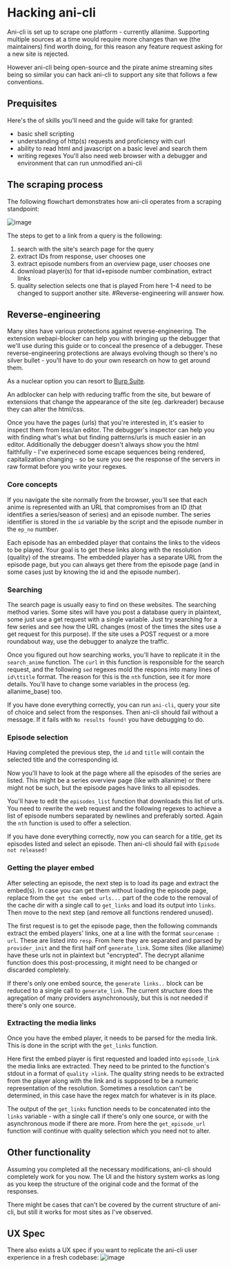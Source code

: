 # Hacking ani-cli
Ani-cli is set up to scrape one platform - currently allanime. Supporting multiple sources at a time would require more changes than we (the maintainers) find worth doing, for this reason any feature request asking for a new site is rejected.

However ani-cli being open-source and the pirate anime streaming sites being so similar you can hack ani-cli to support any site that follows a few conventions.

## Prequisites
Here's the of skills you'll need and the guide will take for granted:
- basic shell scripting
- understanding of http(s) requests and proficiency with curl
- ability to read html and javascript on a basic level and search them
- writing regexes
You'll also need web browser with a debugger and environment that can run unmodified ani-cli

## The scraping process
The following flowchart demonstrates how ani-cli operates from a scraping standpoint:

![image](.assets/ani-cli-flow-simplified.svg)

The steps to get to a link from a query is the following:
1. search with the site's search page for the query
2. extract IDs from response, user chooses one
3. extract episode numbers from an overview page, user chooses one
4. download player(s) for that id+episode number combination, extract links
5. quality selection selects one that is played
From here 1-4 need to be changed to support another site. #Reverse-engineering will answer how.

## Reverse-engineering
Many sites have various protections against reverse-engineering.
The extension webapi-blocker can help you with bringing up the debugger that we'll use during this guide or to conceal the presence of a debugger.
These reverse-engineering protections are always evolving though so there's no silver bullet - you'll have to do your own research on how to get around them.

As a nuclear option you can resort to [Burp Suite](https://portswigger.net/burp/communitydownload).

An adblocker can help with reducing traffic from the site, but beware of extensions that change the appearance of the site (eg. darkreader) because they can alter the html/css.

Once you have the pages (urls) that you're interested in, it's easier to inspect them from less/an editor.
The debugger's inspector can help you with finding what's what but finding patterns/urls is much easier in an editor.
Additionally the debugger doesn't always show you the html faithfully - I've experineced some escape sequences being rendered, capitalization changing - so be sure you see the response of the servers in raw format before you write your regexes.

### Core concepts
If you navigate the site normally from the browser, you'll see that each anime is represented with an URL that compromises from an ID (that identifies a series/season of series) and an episode number.
The series identifier is stored in the `id` variable by the script and the episode number in the `ep_no` number.

Each episode has an embedded player that contains the links to the videos to be played.
Your goal is to get these links along with the resolution (quality) of the streams.
The embedded player has a separate URL from the episode page, but you can always get there from the episode page (and in some cases just by knowing the id and the episode number).

### Searching
The search page is usually easy to find on these websites. The searching method varies.
Some sites will have you post a database query in plaintext, some just use a get request with a single variable.
Just try searching for a few series and see how the URL changes (most of the times the sites use a get request for this purpose).
If the site uses a POST request or a more roundabout way, use the debugger to analyze the traffic.

Once you figured out how searching works, you'll have to replicate it in the `search_anime` function.
The `curl` in this function is responsible for the search request, and the following `sed` regexes mold the respons into many lines of `id\ttitle` format.
The reason for this is the `nth` function, see it for more details.
You'll have to change some variables in the process (eg. allanime_base) too.

If you have done everything correctly, you can run `ani-cli`, query your site of choice and select from the responses.
Then ani-cli should fail without a message.
If it fails with `No results found!` you have debugging to do.

### Episode selection
Having completed the previous step, the `id` and `title` will contain the selected title and the corresponding id.

Now you'll have to look at the page where all the episodes of the series are listed.
This might be a series overview page (like with allanime) or there might not be such, but the episode pages have links to all episodes.

You'll have to edit the `episodes_list` function that downloads this list of urls.
You need to rewrite the web request and the following regexes to achieve a list of episode numbers separated by newlines and preferably sorted.
Again the `nth` function is used to offer a selection.

If you have done everything correctly, now you can search for a title, get its episodes listed and select an episode.
Then ani-cli should fail with `Episode not released!`

### Getting the player embed
After selecting an episode, the next step is to load its page and extract the embed(s).
In case you can get them without loading the episode page, replace from the `get the embed urls...` part of the code to the removal of the cache dir with a single call to `get_links` and load its output into `links`.
Then move to the next step (and remove all functions rendered unused).

The first request is to get the episode page, then the following commands extract the embed players' links, one at a line with the format `sourcename : url`.
These are listed into `resp`.
From here they are separated and parsed by `provider_init` and the first half onf `generate_link`.
Some sites (like allanime) have these urls not in plaintext but "encrypted". The decrypt allanime function does this post-processing, it might need to be changed or discarded completely.

If there's only one embed source, the `generate links..` block can be reduced to a single call to `generate_link`.
The current structure does the agregation of many providers asynchronously, but this is not needed if there's only one source.

### Extracting the media links

Once you have the embed player, it needs to be parsed for the media link.
This is done in the script with the `get_links` function.

Here first the embed player is first requested and loaded into `episode_link` the media links are extracted.
They need to be printed to the function's stdout in a format of `quality >link`.
The quality string needs to be extracted from the player along with the link and is supposed to be a numeric representation of the resolution.
Sometimes a resolution can't be determined, in this case have the regex match for whatever is in its place.

The output of the `get_links` function needs to be concatenated into the `links` variable - with a single call if there's only one source, or with the asynchronous mode if there are more.
From here the `get_episode_url` function will continue with quality selection which you need not to alter.

## Other functionality
Assuming you completed all the necessary modifications, ani-cli should completely work for you now.
The UI and the history system works as long as you keep the structure of the original code and the format of the responses.

There might be cases that can't be covered by the current structure of ani-cli, but still it works for most sites as I've observed.

## UX Spec

There also exists a UX spec if you want to replicate the ani-cli user experience in a fresh codebase:
![image](.assets/ani-cli-ux-spec.png)

